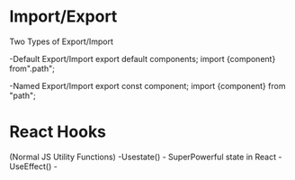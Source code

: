  # Import/Export

 Two Types of Export/Import

  -Default Export/Import
    export default components;
    import {component} from".path";

  -Named Export/Import
   export const component;
   import {component} from "path";

   # React Hooks

   (Normal JS Utility Functions)
   -Usestate() - SuperPowerful state in React
   -UseEffect() -  



